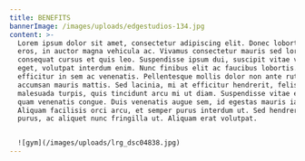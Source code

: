 ```yaml
---
title: BENEFITS
bannerImage: /images/uploads/edgestudios-134.jpg
content: >-
  Lorem ipsum dolor sit amet, consectetur adipiscing elit. Donec lobortis dolor
  eros, in auctor magna vehicula ac. Vivamus consectetur mauris sed lorem
  consequat cursus et quis leo. Suspendisse ipsum dui, suscipit vitae velit
  eget, volutpat interdum enim. Nunc finibus elit ac faucibus lobortis. Nullam
  efficitur in sem ac venenatis. Pellentesque mollis dolor non ante rutrum, eget
  accumsan mauris mattis. Sed lacinia, mi at efficitur hendrerit, felis turpis
  malesuada turpis, quis tincidunt arcu mi ut diam. Suspendisse vitae est et
  quam venenatis congue. Duis venenatis augue sem, id egestas mauris iaculis et.
  Aliquam facilisis orci arcu, et semper purus interdum ut. Sed hendrerit tempus
  purus, ac aliquet nunc fringilla ut. Aliquam erat volutpat.


  ![gym](/images/uploads/lrg_dsc04838.jpg)
---
```


